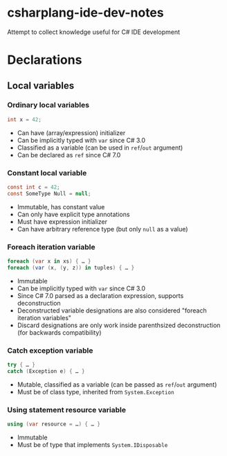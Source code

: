# csharplang-ide-dev-notes
Attempt to collect knowledge useful for C# IDE development




# Declarations

## Local variables

### Ordinary local variables

```c#
int x = 42;
```

* Can have (array/expression) initializer
* Can be implicitly typed with `var` since C# 3.0
* Classified as a variable (can be used in `ref`/`out` argument)
* Can be declared as `ref` since C# 7.0

### Constant local variable

```c#
const int c = 42;
const SomeType Null = null;
```

* Immutable, has constant value
* Can only have explicit type annotations
* Must have expression initializer
* Can have arbitrary reference type (but only `null` as a value)

### Foreach iteration variable

```c#
foreach (var x in xs) { … }
foreach (var (x, (y, z)) in tuples) { … }
```

* Immutable
* Can be implicitly typed with `var` since C# 3.0
* Since C# 7.0 parsed as a declaration expression, supports deconstruction
* Deconstructed variable designations are also considered "foreach iteration variables"
* Discard designations are only work inside parenthsized deconstruction (for backwards compatibility)

### Catch exception variable

```c#
try { … }
catch (Exception e) { … }
```

* Mutable, classified as a variable (can be passed as `ref`/`out` argument)
* Must be of class type, inherited from `System.Exception`

### Using statement resource variable

```c#
using (var resource = …) { … }
```

* Immutable
* Must be of type that implements `System.IDisposable`

### 













